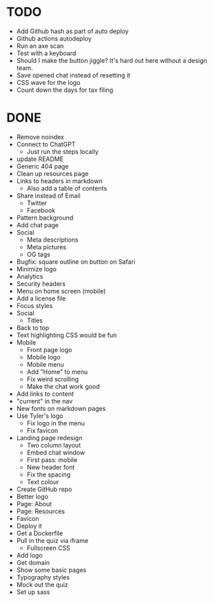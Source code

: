 # TODO

- Add Github hash as part of auto deploy
- Github actions autodeploy
- Run an axe scan
- Test with a keyboard
- Should I make the button jiggle? It's hard out here without a design team.
- Save opened chat instead of resetting it
- CSS wave for the logo
- Count down the days for tax filing

# DONE

- Remove noindex
- Connect to ChatGPT
  - Just run the steps locally
- update README
- Generic 404 page
- Clean up resources page
- Links to headers in markdown
  - Also add a table of contents
- Share instead of Email
  - Twitter
  - Facebook
- Pattern background
- Add chat page
- Social
  - Meta descriptions
  - Meta pictures
  - OG tags
- Bugfix: square outline on button on Safari
- Minimize logo
- Analytics
- Security headers
- Menu on home screen (mobile)
- Add a license file
- Focus styles
- Social
  - Titles
- Back to top
- Text highlighting CSS would be fun
- Mobile
  - Front page logo
  - Mobile logo
  - Mobile menu
  - Add "Home" to menu
  - Fix weird scrolling
  - Make the chat work good
- Add links to content
- "current" in the nav
- New fonts on markdown pages
- Use Tyler's logo
  - Fix logo in the menu
  - Fix favicon
- Landing page redesign
  - Two column layout
  - Embed chat window
  - First pass: mobile
  - New header font
  - Fix the spacing
  - Text colour
- Create GitHub repo
- Better logo
- Page: About
- Page: Resources
- Favicon
- Deploy it
- Get a Dockerfile
- Pull in the quiz via iframe
  - Fullscreen CSS
- Add logo
- Get domain
- Show some basic pages
- Typography styles
- Mock out the quiz
- Set up sass

